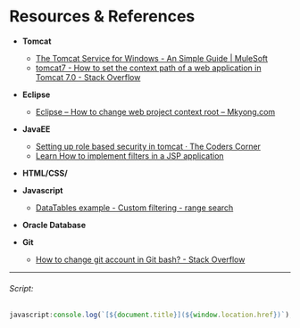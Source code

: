 # Resources & References
* __Tomcat__
  * [The Tomcat Service for Windows - An Simple Guide | MuleSoft](https://www.mulesoft.com/tcat/tomcat-service)
  * [tomcat7 - How to set the context path of a web application in Tomcat 7.0 - Stack Overflow](https://stackoverflow.com/questions/7276989/how-to-set-the-context-path-of-a-web-application-in-tomcat-7-0)

* __Eclipse__
  * [Eclipse – How to change web project context root – Mkyong.com](https://www.mkyong.com/eclipse/eclipse-how-to-change-web-project-context-root/)

* __JavaEE__
  * [Setting up role based security in tomcat · The Coders Corner](https://www.thecoderscorner.com/team-blog/hosting-servers/17-setting-up-role-based-security-in-tomcat/)
  * [Learn How to implement filters in a JSP application](https://blog.eduonix.com/java-programming-2/learn-implement-filters-jsp-application/#respond)

* __HTML/CSS/__

* __Javascript__
  * [DataTables example - Custom filtering - range search](https://datatables.net/examples/plug-ins/range_filtering.html)

* __Oracle Database__

* __Git__
  * [How to change git account in Git bash? - Stack Overflow](https://stackoverflow.com/questions/41689395/how-to-change-git-account-in-git-bash)

---
###### Script:
```javascript
javascript:console.log(`[${document.title}](${window.location.href})`);
```
